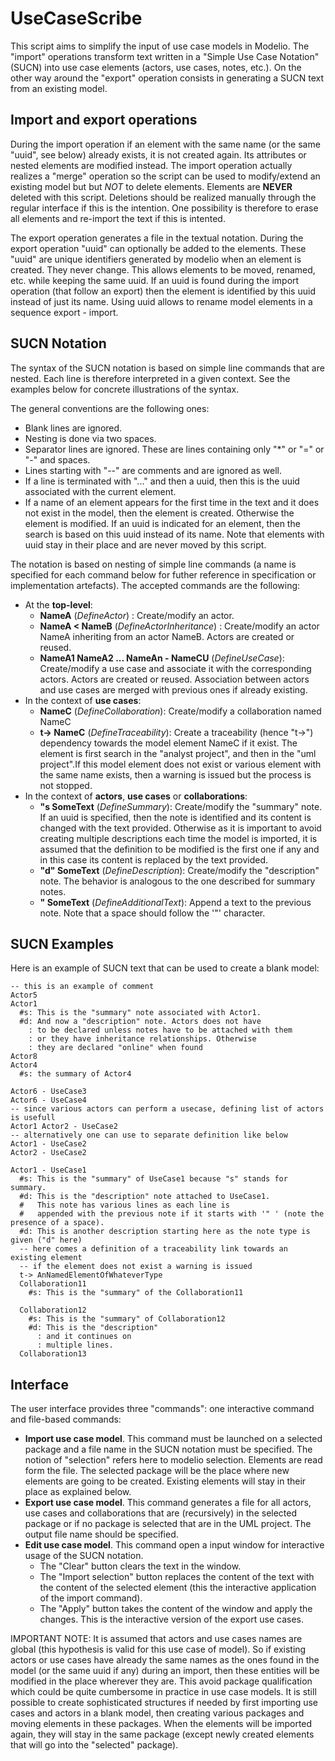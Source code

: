 UseCaseScribe
=============
This script aims to simplify the input of use case models in Modelio. The "import" operations transform text written in a "Simple Use Case Notation" (SUCN) into use case elements (actors, use cases, notes, etc.). On the other way around the "export" operation consists in generating a SUCN text from an existing model.

Import and export operations
----------------------------
During the import operation if an element with the same name (or the same "uuid", see below) already exists, it is not created again. Its attributes or nested elements are modified instead. The import operation actually realizes a "merge" operation so the script can be used to modify/extend an existing model but but *NOT* to delete elements. Elements are **NEVER** deleted with this script. Deletions should be realized manually through the regular interface if this is the intention. One possibility is therefore to erase all elements and re-import the text if this is intented. 

The export operation generates a file in the textual notation. During the export operation "uuid" can optionally be added to the elements. These "uuid" are unique identifiers generated by modelio when an element is created. They never change. This allows elements to be moved, renamed, etc. while keeping the same uuid. If an uuid is found during the import operation (that follow an export) then the element is identified by this uuid instead of just its name. Using uuid allows to rename model elements in a sequence export - import.     

SUCN Notation
-------------
The syntax of the SUCN notation is based on simple line commands that are nested. Each line is therefore interpreted in a given context. See the examples below for concrete illustrations of the syntax. 

The general conventions are the following ones:
* Blank lines are ignored.
* Nesting is done via two spaces.
* Separator lines are ignored. These are lines containing only "*" or "=" or "-" and spaces. 
* Lines starting with "--" are comments and are ignored as well.
* If a line is terminated with "..." and then a uuid, then this is the uuid associated with the current element.
* If a name of an element appears for the first time in the text and it does not exist in the model, then the element is created. Otherwise the element is modified. If an uuid is indicated for an element, then the search is based on this uuid instead of its name. Note that elements with uuid stay in their place and are never moved by this script.

The notation is based on nesting of simple line commands (a name is specified for each command below for futher reference in specification or implementation artefacts).  The accepted commands are the following:
* At the **top-level**:  
  * **NameA** (*DefineActor*) : Create/modify an actor.
  * **NameA \< NameB** (*DefineActorInheritance*) : Create/modify an actor NameA inheriting from an actor NameB. Actors are created or reused.
  * **NameA1 NameA2 ... NameAn - NameCU** (*DefineUseCase*): Create/modify a use case and associate it with the corresponding actors. Actors are created or reused. Association between actors and use cases are merged with previous ones if already existing.
* In the context of **use cases**:
  * **NameC** (*DefineCollaboration*): Create/modify a collaboration named NameC
  * **t-> NameC** (*DefineTraceability*): Create a traceability (hence "t->") dependency towards the model element NameC if it exist. The element is first search in the "analyst project", and then in the "uml project".If this model element does not exist or various element with the same name exists, then a warning is issued but the process is not stopped.
* In the context of **actors**, **use cases** or **collaborations**:
  * **"s SomeText** (*DefineSummary*): Create/modify the "summary" note. If an uuid is specified, then the note is identified and its content is changed with the text provided. Otherwise as it is important to avoid creating multiple descriptions each time the model is imported, it is assumed that the definition to be modified is the first one if any and in this case its content is replaced by the text provided.
  * **"d" SomeText** (*DefineDescription*): Create/modify the "description" note. The behavior is analogous to the one described for summary notes. 
  * **"  SomeText** (*DefineAdditionalText*): Append a text to the previous note. Note that a space should follow the '"' character.

SUCN Examples
--------------
Here is an example of SUCN text that can be used to create a blank model:
    
    -- this is an example of comment
    Actor5
    Actor1
      #s: This is the "summary" note associated with Actor1.
      #d: And now a "description" note. Actors does not have
        : to be declared unless notes have to be attached with them
        : or they have inheritance relationships. Otherwise
        : they are declared "online" when found
    Actor8  
    Actor4
      #s: the summary of Actor4
    
    Actor6 - UseCase3
    Actor6 - UseCase4
    -- since various actors can perform a usecase, defining list of actors is usefull
    Actor1 Actor2 - UseCase2
    -- alternatively one can use to separate definition like below
    Actor1 - UseCase2
    Actor2 - UseCase2    
     
    Actor1 - UseCase1
      #s: This is the "summary" of UseCase1 because "s" stands for summary.
      #d: This is the "description" note attached to UseCase1.
      #   This note has various lines as each line is
      #   appended with the previous note if it starts with '" ' (note the presence of a space).
      #d: This is another description starting here as the note type is given ("d" here)
      -- here comes a definition of a traceability link towards an existing element
      -- if the element does not exist a warning is issued
      t-> AnNamedElementOfWhateverType
      Collaboration11
        #s: This is the "summary" of the Collaboration11
        
      Collaboration12
        #s: This is the "summary" of Collaboration12
        #d: This is the "description" 
          : and it continues on
          : multiple lines.
      Collaboration13
      

Interface
---------

The user interface  provides three "commands": one interactive command and file-based commands:
* **Import use case model**. This command must be launched on a selected package and a file name in the SUCN notation must be specified. The notion of "selection" refers here to modelio selection. Elements are read form the file. The selected package will be the place where new elements are going to be created. Existing elements will stay in their place as explained below. 
* **Export use case model**. This command generates a file for all actors, use cases and collaborations that are (recursively) in the selected package or if no package is selected that are in the UML project. The output file name should be specified.
* **Edit use case model**. This command open a input window for interactive usage of the SUCN notation. 
  * The "Clear" button clears the text in the window. 
  * The "Import selection" button replaces the content of the text with the content of the selected element (this the interactive application of the import command). 
  * The "Apply" button takes the content of the window and apply the changes. This is the interactive version of the export use cases.    

IMPORTANT NOTE: It is assumed that actors and use cases names are global (this hypothesis is valid for this use case of model). So if existing actors or use cases have already the same names as the ones found in the model (or the same uuid if any) during an import, then these entities will be modified in the place wherever they are. This avoid package qualification which could be quite cumbersome in practice in use case models. It is still possible to create sophisticated structures if needed by first importing use cases and actors in a blank model, then creating various packages and moving elements in these packages. When the elements will be imported again, they will stay in the same package (except newly created elements that will go into the "selected" package).
